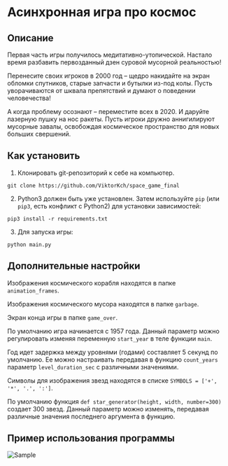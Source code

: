 # Асинхронная игра про космос


## Описание 

Первая часть игры получилось медитативно-утопической. Настало время разбавить первозданный дзен суровой мусорной реальностью!

Перенесите своих игроков в 2000 год – щедро накидайте на экран обломки спутников, старые запчасти и бутылки из-под колы. Пусть уворачиваются от шквала препятствий и думают о поведении человечества!

А когда проблему осознают – переместите всех в 2020. И даруйте лазерную пушку на нос ракеты. Пусть игроки дружно аннигилируют мусорные завалы, освобождая космическое пространство для новых больших свершений. 
## Как установить

1. Клонировать git-репозиторий к себе на компьютер.

```
git clone https://github.com/ViktorKch/space_game_final
```

2. Python3 должен быть уже установлен. 
Затем используйте `pip` (или `pip3`, есть конфликт с Python2) для установки зависимостей:

```
pip3 install -r requirements.txt
```

3. Для запуска игры:

```
python main.py
```

## Дополнительные настройки

Изображения космического корабля находятся в папке `animation_frames`.

Изображения космического мусора находятся в папке `garbage`.

Экран конца игры в папке `game_over`.

По умолчанию игра начинается с 1957 года. Данный параметр можно регулировать изменяя переменную
`start_year` в теле функции `main`. 

Год идет задержка между уровнями (годами) составляет 5 секунд по умолчанию. Ее можно настраивать передавая
в функцию `count_years` параметр `level_duration_sec` с различными значениями.

Символы для изображения звезд находятся в списке `SYMBOLS = ['+', '*', '.', ':']`.

По умолчанию функция `def star_generator(height, width, number=300)` создает 300 звезд. Данный параметр можно изменять, передавая различные значения последнего аргумента в функцию.

## Пример использования программы

![Sample](https://raw.githubusercontent.com/ViktorKch/images/master/fire_garbage.gif)
